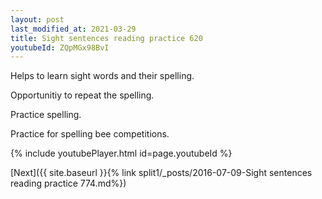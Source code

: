 ```yaml
---
layout: post
last_modified_at: 2021-03-29
title: Sight sentences reading practice 620
youtubeId: ZQpMGx98BvI
---
```

 
 
Helps to learn sight words and their spelling.

Opportunitiy to repeat the spelling. 

Practice spelling. 
 
Practice for spelling bee competitions. 
 
{% include youtubePlayer.html id=page.youtubeId %}
 
 

[Next]({{ site.baseurl }}{% link  split1/_posts/2016-07-09-Sight sentences reading practice 774.md%})
 
